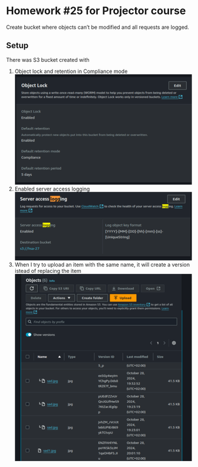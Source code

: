 # Homework #25 for Projector course
Create bucket where objects can’t be modified and all requests are logged.

## Setup
There was S3 bucket created with
1. Object lock and retention in Compliance mode ![alt text](image.png)
2. Enabled server access logging ![alt text](image-1.png)
3. When I try to upload an item with the same name, it will create a version istead of replacing the item ![alt text](image-2.png)